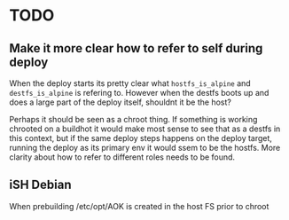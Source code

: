 # TODO

##  Make it more clear how to refer to self during deploy

When the deploy starts its pretty clear what `hostfs_is_alpine` and
`destfs_is_alpine` is refering to. However when the destfs boots up and
does a large part of the deploy itself, shouldnt it be the host?

Perhaps it should be seen as a chroot thing. If something is working
chrooted on a buildhot it would make most sense to see that as a
destfs in this context, but if the same deploy steps happens on the
deploy target, running the deploy as its primary env it would ssem to be
the hostfs. More clarity about how to refer to different roles needs to
be found.


## iSH Debian

When prebuilding /etc/opt/AOK is created in the host FS prior to chroot
